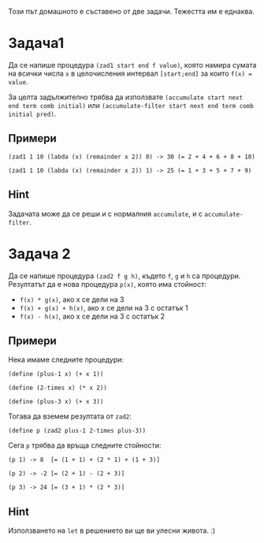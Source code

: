 Този път домашното е съставено от две задачи. Тежестта им е еднаква.

Задача1
===============
Да се напише процедура `(zad1 start end f value)`, която намира сумата на всички числа `x` в целочисления интервал `[start;end]` за които `f(x) = value`.

За целта задължително трябва да използвате `(accumulate start next end term comb initial)` или `(accumulate-filter start next end term comb initial pred)`.

Примери
-------
`(zad1 1 10 (labda (x) (remainder x 2)) 0) -> 30 (= 2 + 4 + 6 + 8 + 10)`

`(zad1 1 10 (labda (x) (remainder x 2)) 1) -> 25 (= 1 + 3 + 5 + 7 + 9)`

Hint
----
Задачата може да се реши и с нормалния `accumulate`, и с `accumulate-filter`.

Задача 2
========
Да се напише процедура `(zad2 f g h)`, където `f`, `g` и `h` са процедури. Резултатът да е нова процедура `p(x)`, която има стойност:
- `f(x) * g(x)`, ако x се дели на 3
- `f(x) + g(x) + h(x)`, ако x се дели на 3 с остатък 1
- `f(x) - h(x)`, ако x се дели на 3 с остатък 2

Примери
-------
Нека имаме следните процедури:

`(define (plus-1 x) (+ x 1))`

`(define (2-times x) (* x 2))`

`(define (plus-3 x) (+ x 3))`

Тогава да вземем резултата от `zad2`:

`(define p (zad2 plus-1 2-times plus-3))`

Сега `p` трябва да връща следните стойности:

`(p 1) -> 8  [= (1 + 1) + (2 * 1) + (1 + 3)]`

`(p 2) -> -2 [= (2 + 1) - (2 + 3)]`

`(p 3) -> 24 [= (3 + 1) * (2 * 3)]`

Hint
----
Използването на `let` в решението ви ще ви улесни живота. :)

